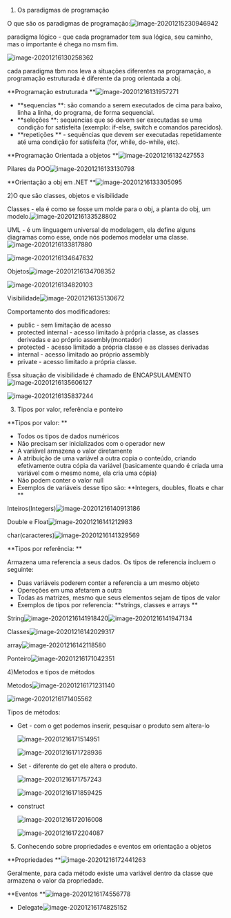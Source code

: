 1) Os paradigmas de programação

O que são os paradigmas de programação:![image-20201215230946942](C:\Users\WINDOWS\AppData\Roaming\Typora\typora-user-images\image-20201215230946942.png)

paradigma lógico - que cada programador tem sua lógica, seu caminho, mas o importante é chega no msm fim.

![image-20201216130258362](C:\Users\WINDOWS\AppData\Roaming\Typora\typora-user-images\image-20201216130258362.png)

cada paradigma tbm nos leva a situações diferentes na programação, a programação estruturada é diferente da prog orientada a obj.

**Programação estruturada **![image-20201216131957271](C:\Users\WINDOWS\AppData\Roaming\Typora\typora-user-images\image-20201216131957271.png)

- **sequencias **: são comando a serem executados de cima para baixo, linha a linha, do programa, de forma sequencial.
- **seleções **: sequencias que só devem ser executadas se uma condição for satisfeita (exemplo: if-else, switch e comandos parecidos).
- **repetições ** - sequências que devem ser executadas repetidamente até uma condição for satisfeita (for, while, do-while, etc).



**Programação Orientada a objetos **![image-20201216132427553](C:\Users\WINDOWS\AppData\Roaming\Typora\typora-user-images\image-20201216132427553.png)

Pilares da POO![image-20201216133130798](C:\Users\WINDOWS\AppData\Roaming\Typora\typora-user-images\image-20201216133130798.png)

**Orientação a obj em .NET **![image-20201216133305095](C:\Users\WINDOWS\AppData\Roaming\Typora\typora-user-images\image-20201216133305095.png)



2)O que são classes, objetos e visibilidade

Classes - ela é como se fosse um molde para o obj, a planta do obj, um modelo.![image-20201216133528802](C:\Users\WINDOWS\AppData\Roaming\Typora\typora-user-images\image-20201216133528802.png)

UML - é um linguagem universal de modelagem, ela define alguns diagramas como esse, onde nós podemos modelar uma classe.![image-20201216133817880](C:\Users\WINDOWS\AppData\Roaming\Typora\typora-user-images\image-20201216133817880.png)

![image-20201216134647632](C:\Users\WINDOWS\AppData\Roaming\Typora\typora-user-images\image-20201216134647632.png)

Objetos![image-20201216134708352](C:\Users\WINDOWS\AppData\Roaming\Typora\typora-user-images\image-20201216134708352.png)

![image-20201216134820103](C:\Users\WINDOWS\AppData\Roaming\Typora\typora-user-images\image-20201216134820103.png)

Visibilidade![image-20201216135130672](C:\Users\WINDOWS\AppData\Roaming\Typora\typora-user-images\image-20201216135130672.png)

Comportamento dos modificadores:

- public - sem limitação de acesso
- protected internal - acesso limitado à própria classe, as classes derivadas e ao próprio assembly(montador)
- protected - acesso limitado a própria classe e as classes derivadas
- internal - acesso limitado ao próprio assembly
- private - acesso limitado a própria classe.

Essa situação de visibilidade é chamado de ENCAPSULAMENTO![image-20201216135606127](C:\Users\WINDOWS\AppData\Roaming\Typora\typora-user-images\image-20201216135606127.png)

![image-20201216135837244](C:\Users\WINDOWS\AppData\Roaming\Typora\typora-user-images\image-20201216135837244.png)



3) Tipos por valor, referência e ponteiro

**Tipos por valor: **

- Todos os tipos de dados numéricos
- Não precisam ser inicializados com  o operador new
- A variável armazena o valor diretamente
- A atribuição de uma variável a outra copia o conteúdo, criando efetivamente outra cópia da variável (basicamente quando é criada uma variável com o mesmo nome, ela cria uma cópia)
- Não podem conter o valor null
- Exemplos de variáveis desse tipo são: **Integers, doubles, floats e char **

Inteiros(Integers)![image-20201216140913186](C:\Users\WINDOWS\AppData\Roaming\Typora\typora-user-images\image-20201216140913186.png)

Double e Float![image-20201216141212983](C:\Users\WINDOWS\AppData\Roaming\Typora\typora-user-images\image-20201216141212983.png)

char(caracteres)![image-20201216141329569](C:\Users\WINDOWS\AppData\Roaming\Typora\typora-user-images\image-20201216141329569.png)



**Tipos por referência: ** 

Armazena uma referencia a seus dados. Os tipos de referencia incluem o seguinte:

- Duas variáveis poderem conter a referencia a um mesmo objeto
- Opereções em uma afetarem a outra
- Todas as matrizes, mesmo que seus elementos sejam de tipos de valor
- Exemplos de tipos por referencia: **strings, classes e arrays **

String![image-20201216141918420](C:\Users\WINDOWS\AppData\Roaming\Typora\typora-user-images\image-20201216141918420.png)![image-20201216141947134](C:\Users\WINDOWS\AppData\Roaming\Typora\typora-user-images\image-20201216141947134.png)

Classes![image-20201216142029317](C:\Users\WINDOWS\AppData\Roaming\Typora\typora-user-images\image-20201216142029317.png)

array![image-20201216142118580](C:\Users\WINDOWS\AppData\Roaming\Typora\typora-user-images\image-20201216142118580.png)

Ponteiro![image-20201216171042351](C:\Users\WINDOWS\AppData\Roaming\Typora\typora-user-images\image-20201216171042351.png)



4)Metodos e tipos de métodos

Metodos![image-20201216171231140](C:\Users\WINDOWS\AppData\Roaming\Typora\typora-user-images\image-20201216171231140.png)

![image-20201216171405562](C:\Users\WINDOWS\AppData\Roaming\Typora\typora-user-images\image-20201216171405562.png)

Tipos de métodos:

- Get - com o get podemos inserir, pesquisar o produto sem altera-lo

  ![image-20201216171514951](C:\Users\WINDOWS\AppData\Roaming\Typora\typora-user-images\image-20201216171514951.png)

  ![image-20201216171728936](C:\Users\WINDOWS\AppData\Roaming\Typora\typora-user-images\image-20201216171728936.png)

- Set - diferente do get ele altera o produto.

  ![image-20201216171757243](C:\Users\WINDOWS\AppData\Roaming\Typora\typora-user-images\image-20201216171757243.png)

  ![image-20201216171859425](C:\Users\WINDOWS\AppData\Roaming\Typora\typora-user-images\image-20201216171859425.png)

- construct

  ![image-20201216172016008](C:\Users\WINDOWS\AppData\Roaming\Typora\typora-user-images\image-20201216172016008.png)

  ![image-20201216172204087](C:\Users\WINDOWS\AppData\Roaming\Typora\typora-user-images\image-20201216172204087.png)



5) Conhecendo sobre propriedades e eventos em orientação a objetos

**Propriedades **![image-20201216172441263](C:\Users\WINDOWS\AppData\Roaming\Typora\typora-user-images\image-20201216172441263.png)

Geralmente, para cada método existe uma variável dentro da classe que armazena o valor da propriedade.

**Eventos **![image-20201216174556778](C:\Users\WINDOWS\AppData\Roaming\Typora\typora-user-images\image-20201216174556778.png)

- Delegate![image-20201216174825152](C:\Users\WINDOWS\AppData\Roaming\Typora\typora-user-images\image-20201216174825152.png)

